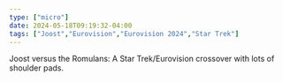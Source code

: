 ```yaml
---
type: ["micro"]
date: 2024-05-18T09:19:32-04:00
tags: ["Joost","Eurovision","Eurovision 2024","Star Trek"]
---
```

Joost versus the Romulans: A Star Trek/Eurovision crossover with lots of shoulder pads.
